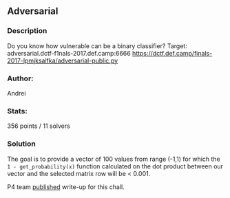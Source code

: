 ## Adversarial

### Description
Do you know how vulnerable can be a binary classifier? 
Target: adversarial.dctf-f1nals-2017.def.camp:6666 
https://dctf.def.camp/finals-2017-lpmjksalfka/adversarial-public.py 

### Author: 
Andrei

### Stats: 
356 points / 11 solvers

### Solution

The goal is to provide a vector of 100 values from range (-1,1) for which the ```1 - get_probability(x)``` function calculated on the dot product between our vector and the selected matrix row will be < 0.001.

P4 team [published](https://github.com/p4-team/ctf/tree/master/2017-11-09-defcamp-final/adversarial) write-up for this chall.
